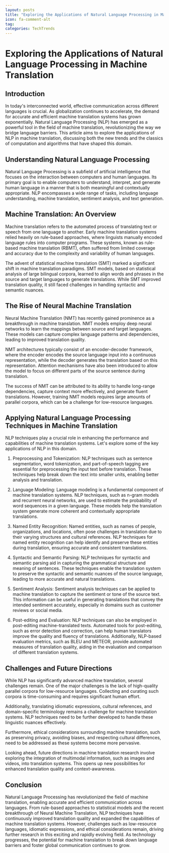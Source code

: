 ```yaml
---
layout: posts
title: "Exploring the Applications of Natural Language Processing in Machine Translation"
icon: fa-comment-alt
tag:      
categories: TechTrends
---
```



# Exploring the Applications of Natural Language Processing in Machine Translation

## Introduction

In today's interconnected world, effective communication across different languages is crucial. As globalization continues to accelerate, the demand for accurate and efficient machine translation systems has grown exponentially. Natural Language Processing (NLP) has emerged as a powerful tool in the field of machine translation, revolutionizing the way we bridge language barriers. This article aims to explore the applications of NLP in machine translation, discussing both the new trends and the classics of computation and algorithms that have shaped this domain.

## Understanding Natural Language Processing

Natural Language Processing is a subfield of artificial intelligence that focuses on the interaction between computers and human languages. Its primary goal is to enable computers to understand, interpret, and generate human language in a manner that is both meaningful and contextually appropriate. NLP encompasses a wide range of tasks, including language understanding, machine translation, sentiment analysis, and text generation.

## Machine Translation: An Overview

Machine translation refers to the automated process of translating text or speech from one language to another. Early machine translation systems relied heavily on rule-based approaches, where linguists manually encoded language rules into computer programs. These systems, known as rule-based machine translation (RBMT), often suffered from limited coverage and accuracy due to the complexity and variability of human languages.

The advent of statistical machine translation (SMT) marked a significant shift in machine translation paradigms. SMT models, based on statistical analysis of large bilingual corpora, learned to align words and phrases in the source and target languages to generate translations. While SMT improved translation quality, it still faced challenges in handling syntactic and semantic nuances.

## The Rise of Neural Machine Translation

Neural Machine Translation (NMT) has recently gained prominence as a breakthrough in machine translation. NMT models employ deep neural networks to learn the mappings between source and target languages. These models can capture complex language patterns and dependencies, leading to improved translation quality.

NMT architectures typically consist of an encoder-decoder framework, where the encoder encodes the source language input into a continuous representation, while the decoder generates the translation based on this representation. Attention mechanisms have also been introduced to allow the model to focus on different parts of the source sentence during translation.

The success of NMT can be attributed to its ability to handle long-range dependencies, capture context more effectively, and generate fluent translations. However, training NMT models requires large amounts of parallel corpora, which can be a challenge for low-resource languages.

## Applying Natural Language Processing Techniques in Machine Translation

NLP techniques play a crucial role in enhancing the performance and capabilities of machine translation systems. Let's explore some of the key applications of NLP in this domain.

1. Preprocessing and Tokenization: NLP techniques such as sentence segmentation, word tokenization, and part-of-speech tagging are essential for preprocessing the input text before translation. These techniques help break down the text into smaller units, enabling better analysis and translation.

2. Language Modeling: Language modeling is a fundamental component of machine translation systems. NLP techniques, such as n-gram models and recurrent neural networks, are used to estimate the probability of word sequences in a given language. These models help the translation system generate more coherent and contextually appropriate translations.

3. Named Entity Recognition: Named entities, such as names of people, organizations, and locations, often pose challenges in translation due to their varying structures and cultural references. NLP techniques for named entity recognition can help identify and preserve these entities during translation, ensuring accurate and consistent translations.

4. Syntactic and Semantic Parsing: NLP techniques for syntactic and semantic parsing aid in capturing the grammatical structure and meaning of sentences. These techniques enable the translation system to preserve the syntactic and semantic nuances of the source language, leading to more accurate and natural translations.

5. Sentiment Analysis: Sentiment analysis techniques can be applied to machine translation to capture the sentiment or tone of the source text. This information can be useful in generating translations that convey the intended sentiment accurately, especially in domains such as customer reviews or social media.

6. Post-editing and Evaluation: NLP techniques can also be employed in post-editing machine-translated texts. Automated tools for post-editing, such as error detection and correction, can help human translators improve the quality and fluency of translations. Additionally, NLP-based evaluation metrics, such as BLEU and METEOR, provide automated measures of translation quality, aiding in the evaluation and comparison of different translation systems.

## Challenges and Future Directions

While NLP has significantly advanced machine translation, several challenges remain. One of the major challenges is the lack of high-quality parallel corpora for low-resource languages. Collecting and curating such corpora is time-consuming and requires significant human effort.

Additionally, translating idiomatic expressions, cultural references, and domain-specific terminology remains a challenge for machine translation systems. NLP techniques need to be further developed to handle these linguistic nuances effectively.

Furthermore, ethical considerations surrounding machine translation, such as preserving privacy, avoiding biases, and respecting cultural differences, need to be addressed as these systems become more pervasive.

Looking ahead, future directions in machine translation research involve exploring the integration of multimodal information, such as images and videos, into translation systems. This opens up new possibilities for enhanced translation quality and context-awareness.

## Conclusion

Natural Language Processing has revolutionized the field of machine translation, enabling accurate and efficient communication across languages. From rule-based approaches to statistical models and the recent breakthrough of Neural Machine Translation, NLP techniques have continuously improved translation quality and expanded the capabilities of machine translation systems. However, challenges such as low-resource languages, idiomatic expressions, and ethical considerations remain, driving further research in this exciting and rapidly evolving field. As technology progresses, the potential for machine translation to break down language barriers and foster global communication continues to grow.